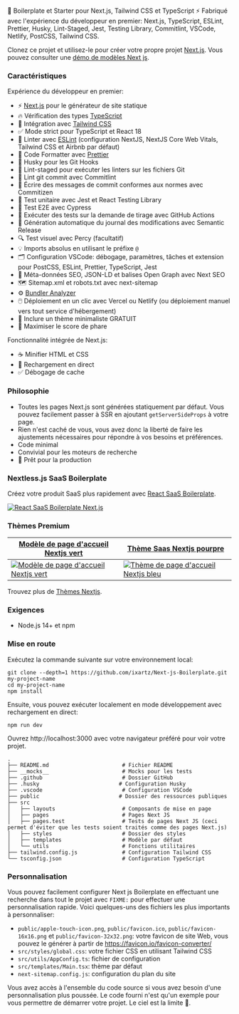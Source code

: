 

🚀 Boilerplate et Starter pour Next.js, Tailwind CSS et TypeScript ⚡️ Fabriqué avec l'expérience du développeur en premier: Next.js, TypeScript, ESLint, Prettier, Husky, Lint-Staged, Jest, Testing Library, Commitlint, VSCode, Netlify, PostCSS, Tailwind CSS.

Clonez ce projet et utilisez-le pour créer votre propre projet [Next.js](https://nextjs.org). Vous pouvez consulter une [démo de modèles Next js](https://creativedesignsguru.com/demo/Nextjs-Boilerplate/).

### Caractéristiques

Expérience du développeur en premier:

- ⚡ [Next.js](https://nextjs.org) pour le générateur de site statique
- 🔥 Vérification des types [TypeScript](https://www.typescriptlang.org)
- 💎 Intégration avec [Tailwind CSS](https://tailwindcss.com)
- ✅ Mode strict pour TypeScript et React 18
- 📏 Linter avec [ESLint](https://eslint.org) (configuration NextJS, NextJS Core Web Vitals, Tailwind CSS et Airbnb par défaut)
- 💖 Code Formatter avec [Prettier](https://prettier.io)
- 🦊 Husky pour les Git Hooks
- 🚫 Lint-staged pour exécuter les linters sur les fichiers Git
- 🚓 Lint git commit avec Commitlint
- 📓 Écrire des messages de commit conformes aux normes avec Commitizen
- 🦺 Test unitaire avec Jest et React Testing Library
- 🧪 Test E2E avec Cypress
- 👷 Exécuter des tests sur la demande de tirage avec GitHub Actions
- 🎁 Génération automatique du journal des modifications avec Semantic Release
- 🔍 Test visuel avec Percy (facultatif)
- 💡 Imports absolus en utilisant le préfixe `@`
- 🗂 Configuration VSCode: débogage, paramètres, tâches et extension pour PostCSS, ESLint, Prettier, TypeScript, Jest
- 🤖 Méta-données SEO, JSON-LD et balises Open Graph avec Next SEO
- 🗺️ Sitemap.xml et robots.txt avec next-sitemap
- ⚙️ [Bundler Analyzer](https://www.npmjs.com/package/@next/bundle-analyzer)
- 🖱️ Déploiement en un clic avec Vercel ou Netlify (ou déploiement manuel vers tout service d'hébergement)
- 🌈 Inclure un thème minimaliste GRATUIT
- 💯 Maximiser le score de phare

Fonctionnalité intégrée de Next.js:

- ☕ Minifier HTML et CSS
- 💨 Rechargement en direct
- ✅ Débogage de cache

### Philosophie

- Toutes les pages Next.js sont générées statiquement par défaut. Vous pouvez facilement passer à SSR en ajoutant `getServerSideProps` à votre page.
- Rien n'est caché de vous, vous avez donc la liberté de faire les ajustements nécessaires pour répondre à vos besoins et préférences.
- Code minimal
- Convivial pour les moteurs de recherche
- 🚀 Prêt pour la production

### Nextless.js SaaS Boilerplate

Créez votre produit SaaS plus rapidement avec [React SaaS Boilerplate](https://nextlessjs.com).

[![React SaaS Boilerplate Next.js](https://creativedesignsguru.com/assets/images/themes/next-js-saas-starter-kit.jpg)](https://nextlessjs.com)

### Thèmes Premium

| [Modèle de page d'accueil Nextjs vert](https://creativedesignsguru.com/landing-green-modern-nextjs-theme/) | [Thème Saas Nextjs pourpre](https://creativedesignsguru.com/landing-purple-modern-react-theme/) |
| --- | --- |
| [![Modèle de page d'accueil Nextjs vert](https://creativedesignsguru.com/assets/images/themes/landing-green-modern-nextjs-theme-xs.png)](https://creativedesignsguru.com/landing-green-modern-nextjs-theme/) | [![Thème de page d'accueil Nextjs bleu](https://creativedesignsguru.com/assets/images/themes/landing-blue-modern-nextjs-theme-xs.png)](https://creativedesignsguru.com/landing-blue-modern-react-theme/) |

Trouvez plus de [Thèmes Nextjs](https://creativedesignsguru.com/category/nextjs/).

### Exigences

- Node.js 14+ et npm

### Mise en route

Exécutez la commande suivante sur votre environnement local:

```shell
git clone --depth=1 https://github.com/ixartz/Next-js-Boilerplate.git my-project-name
cd my-project-name
npm install
```

Ensuite, vous pouvez exécuter localement en mode développement avec rechargement en direct:

```shell
npm run dev
```

Ouvrez http://localhost:3000 avec votre navigateur préféré pour voir votre projet.

```shell
.
├── README.md                       # Fichier README
├── __mocks__                       # Mocks pour les tests
├── .github                         # Dossier GitHub
├── .husky                         # Configuration Husky
├── .vscode                         # Configuration VSCode
├── public                         # Dossier des ressources publiques
├── src
│   ├── layouts                     # Composants de mise en page
│   ├── pages                       # Pages Next JS
│   ├── pages.test                  # Tests de pages Next JS (ceci permet d'éviter que les tests soient traités comme des pages Next.js)
│   ├── styles                      # Dossier des styles
│   ├── templates                   # Modèle par défaut
│   └── utils                       # Fonctions utilitaires
├── tailwind.config.js              # Configuration Tailwind CSS
└── tsconfig.json                   # Configuration TypeScript
```

### Personnalisation

Vous pouvez facilement configurer Next js Boilerplate en effectuant une recherche dans tout le projet avec `FIXME:` pour effectuer une personnalisation rapide. Voici quelques-uns des fichiers les plus importants à personnaliser:

- `public/apple-touch-icon.png`, `public/favicon.ico`, `public/favicon-16x16.png` et `public/favicon-32x32.png`: votre favicon de site Web, vous pouvez le générer à partir de https://favicon.io/favicon-converter/
- `src/styles/global.css`: votre fichier CSS en utilisant Tailwind CSS
- `src/utils/AppConfig.ts`: fichier de configuration
- `src/templates/Main.tsx`: thème par défaut
- `next-sitemap.config.js`: configuration du plan du site

Vous avez accès à l'ensemble du code source si vous avez besoin d'une personnalisation plus poussée. Le code fourni n'est qu'un exemple pour vous permettre de démarrer votre projet. Le ciel est la limite 🚀.